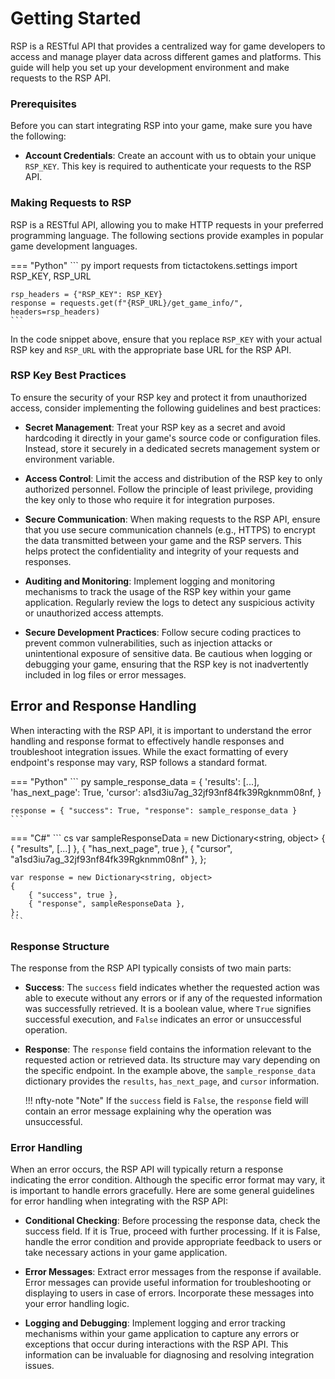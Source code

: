 # Getting Started

RSP is a RESTful API that provides a centralized way for game developers to access and manage player data across different games and platforms. This guide will help you set up your development environment and make requests to the RSP API.

### Prerequisites

Before you can start integrating RSP into your game, make sure you have the following:

- **Account Credentials**: Create an account with us to obtain your unique `RSP_KEY`. This key is required to authenticate your requests to the RSP API.

### Making Requests to RSP

RSP is a RESTful API, allowing you to make HTTP requests in your preferred programming language. The following sections provide examples in popular game development languages.

=== "Python"
    ``` py
    import requests
    from tictactokens.settings import RSP_KEY, RSP_URL

    rsp_headers = {"RSP_KEY": RSP_KEY}
    response = requests.get(f"{RSP_URL}/get_game_info/", headers=rsp_headers)
    ```

In the code snippet above, ensure that you replace `RSP_KEY` with your actual RSP key and `RSP_URL` with the appropriate base URL for the RSP API.

### RSP Key Best Practices

To ensure the security of your RSP key and protect it from unauthorized access, consider implementing the following guidelines and best practices:

- **Secret Management**: Treat your RSP key as a secret and avoid hardcoding it directly in your game's source code or configuration files. Instead, store it securely in a dedicated secrets management system or environment variable.

- **Access Control**: Limit the access and distribution of the RSP key to only authorized personnel. Follow the principle of least privilege, providing the key only to those who require it for integration purposes.

- **Secure Communication**: When making requests to the RSP API, ensure that you use secure communication channels (e.g., HTTPS) to encrypt the data transmitted between your game and the RSP servers. This helps protect the confidentiality and integrity of your requests and responses.

- **Auditing and Monitoring**: Implement logging and monitoring mechanisms to track the usage of the RSP key within your game application. Regularly review the logs to detect any suspicious activity or unauthorized access attempts.

- **Secure Development Practices**: Follow secure coding practices to prevent common vulnerabilities, such as injection attacks or unintentional exposure of sensitive data. Be cautious when logging or debugging your game, ensuring that the RSP key is not inadvertently included in log files or error messages.

<!-- - Key Rotation: Periodically rotate your RSP key to mitigate the risk of compromise. Establish a key rotation policy and update the key at regular intervals or in response to any security incidents. -->

## Error and Response Handling

When interacting with the RSP API, it is important to understand the error handling and response format to effectively handle responses and troubleshoot integration issues. While the exact formatting of every endpoint's response may vary, RSP follows a standard format.

=== "Python"
    ``` py
    sample_response_data = {
        'results': [...],
        'has_next_page': True,
        'cursor': a1sd3iu7ag_32jf93nf84fk39Rgknmm08nf,
    }

    response = { "success": True, "response": sample_response_data }
    ```
=== "C#"
    ``` cs
    var sampleResponseData = new Dictionary<string, object>
    {
        { "results", [...] },
        { "has_next_page", true },
        { "cursor", "a1sd3iu7ag_32jf93nf84fk39Rgknmm08nf" },
    };

    var response = new Dictionary<string, object>
    {
        { "success", true },
        { "response", sampleResponseData },
    };
    ```

### Response Structure

The response from the RSP API typically consists of two main parts:

- **Success**: The `success` field indicates whether the requested action was able to execute without any errors or if any of the requested information was successfully retrieved. It is a boolean value, where `True` signifies successful execution, and `False` indicates an error or unsuccessful operation.

- **Response**: The `response` field contains the information relevant to the requested action or retrieved data. Its structure may vary depending on the specific endpoint. In the example above, the `sample_response_data` dictionary provides the `results`, `has_next_page`, and `cursor` information.

    !!! nfty-note "Note"
        If the `success` field is `False`, the `response` field will contain an error message explaining why the operation was unsuccessful.

### Error Handling

When an error occurs, the RSP API will typically return a response indicating the error condition. Although the specific error format may vary, it is important to handle errors gracefully. Here are some general guidelines for error handling when integrating with the RSP API:

- **Conditional Checking**: Before processing the response data, check the success field. If it is True, proceed with further processing. If it is False, handle the error condition and provide appropriate feedback to users or take necessary actions in your game application.

- **Error Messages**: Extract error messages from the response if available. Error messages can provide useful information for troubleshooting or displaying to users in case of errors. Incorporate these messages into your error handling logic.

- **Logging and Debugging**: Implement logging and error tracking mechanisms within your game application to capture any errors or exceptions that occur during interactions with the RSP API. This information can be invaluable for diagnosing and resolving integration issues.